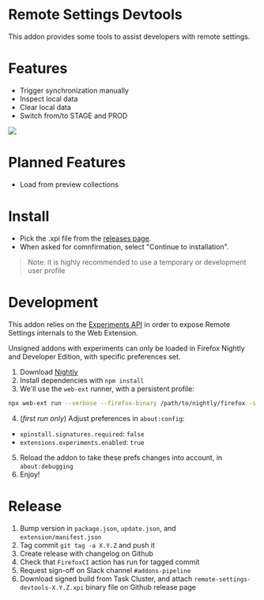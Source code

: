 # Remote Settings Devtools

This addon provides some tools to assist developers with remote settings.

# Features

- Trigger synchronization manually
- Inspect local data
- Clear local data
- Switch from/to STAGE and PROD

![](screenshot.png)

# Planned Features

- Load from preview collections

# Install

- Pick the .xpi file from the [releases page](https://github.com/mozilla/remote-settings-devtools/releases).
- When asked for comnfirmation, select "Continue to installation".

> Note: it is highly recommended to use a temporary or development user profile

# Development


This addon relies on the [Experiments API](https://firefox-source-docs.mozilla.org/toolkit/components/extensions/webextensions/basics.html#webextensions-experiments) in order to expose Remote Settings internals to the Web Extension.

Unsigned addons with experiments can only be loaded in Firefox Nightly and Developer Edition, with specific preferences set.

1. Download [Nightly](https://www.mozilla.org/en-US/firefox/channel/desktop/#nightly)
2. Install dependencies with `npm install`
3. We'll use the `web-ext` runner, with a persistent profile:
```bash
npx web-ext run --verbose --firefox-binary /path/to/nightly/firefox -s extension --firefox-profile rs-devtools --profile-create-if-missing
```
4. (*first run only*) Adjust preferences in `about:config`:
- `xpinstall.signatures.required`: `false`
- `extensions.experiments.enabled`: `true`
5. Reload the addon to take these prefs changes into account, in `about:debugging`
6. Enjoy!

# Release

1. Bump version in ``package.json``, ``update.json``, and ``extension/manifest.json``
2. Tag commit ``git tag -a X.Y.Z`` and push it
3. Create release with changelog on Github
4. Check that ``FirefoxCI`` action has run for tagged commit
5. Request sign-off on Slack channel ``#addons-pipeline``
6. Download signed build from Task Cluster, and attach ``remote-settings-devtools-X.Y.Z.xpi`` binary file on Github release page
